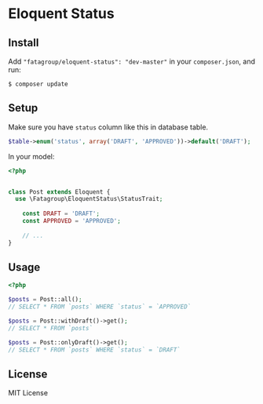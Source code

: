 Eloquent Status
===============

## Install

Add `"fatagroup/eloquent-status": "dev-master"`  in your `composer.json`, and run:

```
$ composer update
```

## Setup

Make sure you have `status` column like this in database table.

```php
$table->enum('status', array('DRAFT', 'APPROVED'))->default('DRAFT');
```

In your model:

```php
<?php


class Post extends Eloquent {
  use \Fatagroup\EloquentStatus\StatusTrait;
  
	const DRAFT = 'DRAFT';
	const APPROVED = 'APPROVED';
	
	// ...
}

```

## Usage

```php
<?php

$posts = Post::all();
// SELECT * FROM `posts` WHERE `status` = `APPROVED`

$posts = Post::withDraft()->get();
// SELECT * FROM `posts`

$posts = Post::onlyDraft()->get();
// SELECT * FROM `posts` WHERE `status` = `DRAFT`

```

## License

MIT License
